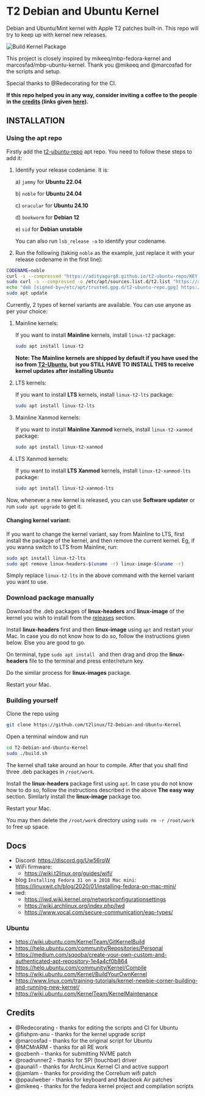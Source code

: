 # T2 Debian and Ubuntu Kernel

Debian and Ubuntu/Mint kernel with Apple T2 patches built-in. This repo will try to keep up with kernel new releases.

![Build Kernel Package](https://github.com/t2linux/T2-Debian-and-Ubuntu-Kernel/actions/workflows/kernel.yml/badge.svg?branch=LTS)

This project is closely inspired by mikeeq/mbp-fedora-kernel and marcosfad/mbp-ubuntu-kernel. Thank you @mikeeq and @marcosfad for the scripts and setup.

Special thanks to @Redecorating for the CI.

**If this repo helped you in any way, consider inviting a coffee to the people in the [credits](https://github.com/t2linux/T2-Debian-and-Ubuntu-Kernel#credits) (links given [here](https://wiki.t2linux.org/contribute/)).**

## INSTALLATION

### Using the apt repo

Firstly add the [t2-ubuntu-repo](https://adityagarg8.github.io/t2-ubuntu-repo/) apt repo. You need to follow these steps to add it:

1. Identify your release codename. It is: 
  
    a) `jammy` for **Ubuntu 22.04**

    b) `noble` for **Ubuntu 24.04**

    c) `oracular` for **Ubuntu 24.10**

    d) `bookworm` for **Debian 12**

    e) `sid` for **Debian unstable**

    You can also run `lsb_release -a` to identify your codename.

2. Run the following (taking `noble` as the example, just replace it with your release codename in the first line):

```bash
CODENAME=noble
curl -s --compressed "https://adityagarg8.github.io/t2-ubuntu-repo/KEY.gpg" | gpg --dearmor | sudo tee /etc/apt/trusted.gpg.d/t2-ubuntu-repo.gpg >/dev/null
sudo curl -s --compressed -o /etc/apt/sources.list.d/t2.list "https://adityagarg8.github.io/t2-ubuntu-repo/t2.list"
echo "deb [signed-by=/etc/apt/trusted.gpg.d/t2-ubuntu-repo.gpg] https://github.com/AdityaGarg8/t2-ubuntu-repo/releases/download/${CODENAME} ./" | sudo tee -a /etc/apt/sources.list.d/t2.list
sudo apt update
```

Currently, 2 types of kernel variants are available. You can use anyone as per your choice:

1. Mainline kernels:

    If you want to install **Mainline** kernels, install `linux-t2` package:

    ```bash
    sudo apt install linux-t2
    ```

    **Note: The Mainline kernels are shipped by default if you have used the iso from [T2-Ubuntu](https://github.com/t2linux/T2-Ubuntu), but you STILL HAVE TO INSTALL THIS to receive kernel updates after installing Ubuntu**

2. LTS kernels:

    If you want to install **LTS** kernels, install `linux-t2-lts` package:

    ```bash
    sudo apt install linux-t2-lts
    ```

3. Mainline Xanmod kernels:

    If you want to install **Mainline Xanmod** kernels, install `linux-t2-xanmod` package:

    ```bash
    sudo apt install linux-t2-xanmod
    ```

4. LTS Xanmod kernels:

    If you want to install **LTS Xanmod** kernels, install `linux-t2-xanmod-lts` package:

    ```bash
    sudo apt install linux-t2-xanmod-lts
    ```

Now, whenever a new kernel is released, you can use **Software updater** or run `sudo apt upgrade` to get it.

#### Changing kernel variant:

If you want to change the kernel variant, say from Mainline to LTS, first install the package of the kernel, and then remove the current kernel. Eg, if you wanna switch to LTS from Mainline, run:

```bash
sudo apt install linux-t2-lts
sudo apt remove linux-headers-$(uname -r) linux-image-$(uname -r)
```

Simply replace `linux-t2-lts` in the above command with the kernel variant you want to use.

### Download package manually

Download the .deb packages of **linux-headers** and **linux-image** of the kernel you wish to install from the [releases](https://github.com/t2linux/T2-Debian-and-Ubuntu-Kernel/releases) section.

Install **linux-headers** first and then **linux-image** using `apt` and restart your Mac. In case you do not know how to do so, follow the instructions given below. Else you are good to go.

On terminal, type `sudo apt install ` and then drag and drop the **linux-headers** file to the terminal and press enter/return key.

Do the similar process for **linux-images** package.

Restart your Mac.

### Building yourself

Clone the repo using
```bash
git clone https://github.com/t2linux/T2-Debian-and-Ubuntu-Kernel
```

Open a terminal window and run

```bash
cd T2-Debian-and-Ubuntu-Kernel
sudo ./build.sh
```

The kernel shall take around an hour to compile. After that you shall find three .deb packages in `/root/work`.

Install the **linux-headers** package first using `apt`. In case you do not know how to do so, follow the instructions described in the above **The easy way** section. Similarly install the **linux-image** package too.

Restart your Mac.

You may then delete the `/root/work` directory using `sudo rm -r /root/work` to free up space.

## Docs

- Discord: <https://discord.gg/Uw56rqW>
- WiFi firmware:
  - <https://wiki.t2linux.org/guides/wifi/>
- blog `Installing Fedora 31 on a 2018 Mac mini`: <https://linuxwit.ch/blog/2020/01/installing-fedora-on-mac-mini/>
- iwd:
  - <https://iwd.wiki.kernel.org/networkconfigurationsettings>
  - <https://wiki.archlinux.org/index.php/Iwd>
  - <https://www.vocal.com/secure-communication/eap-types/>

### Ubuntu

- <https://wiki.ubuntu.com/KernelTeam/GitKernelBuild>
- <https://help.ubuntu.com/community/Repositories/Personal>
- <https://medium.com/sqooba/create-your-own-custom-and-authenticated-apt-repository-1e4a4cf0b864>
- <https://help.ubuntu.com/community/Kernel/Compile>
- <https://wiki.ubuntu.com/Kernel/BuildYourOwnKernel>
- <https://www.linux.com/training-tutorials/kernel-newbie-corner-building-and-running-new-kernel/>
- <https://wiki.ubuntu.com/KernelTeam/KernelMaintenance>

## Credits

- @Redecorating - thanks for editing the scripts and CI for Ubuntu
- @fishpm-anu - thanks for the kernel upgrade script
- @marcosfad - thanks for the original script for Ubuntu
- @MCMrARM - thanks for all RE work
- @ozbenh - thanks for submitting NVME patch
- @roadrunner2 - thanks for SPI (touchbar) driver
- @aunali1 - thanks for ArchLinux Kernel CI and active support
- @jamlam - thanks for providing the Correlium wifi patch
- @ppaulweber - thanks for keyboard and Macbook Air patches
- @mikeeq - thanks for the fedora kernel project and compilation scripts
